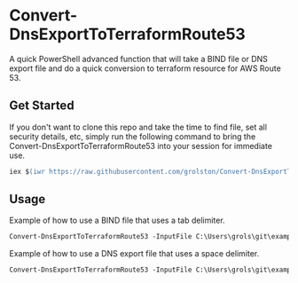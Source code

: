 # Convert-DnsExportToTerraformRoute53

A quick PowerShell advanced function that will take a BIND file or DNS export file and do a quick conversion to terraform resource for AWS Route 53.

## Get Started

If you don't want to clone this repo and take the time to find file, set all security details, etc, simply run the following command to bring the Convert-DnsExportToTerraformRoute53 into your session for immediate use.

```ps
iex $(iwr https://raw.githubusercontent.com/grolston/Convert-DnsExportToTerraformRoute53/master/Convert-DnsExportToTerraformRoute53.ps1 -UseBasicParsing).Content
```

## Usage

Example of how to use a BIND file that uses a tab delimiter.

```ps
Convert-DnsExportToTerraformRoute53 -InputFile C:\Users\grols\git\example.com.txt -OutputFile C:\Users\grols\git\example.tf -ZoneName 'example.com' -Delimiter tab
```

Example of how to use a DNS export file that uses a space delimiter.

```ps
Convert-DnsExportToTerraformRoute53 -InputFile C:\Users\grols\git\example.com.txt -OutputFile C:\Users\grols\git\example.tf -ZoneName 'example.com' -Delimiter space
```
